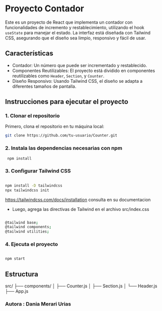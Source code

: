 # Proyecto Contador

Este es un proyecto de React que implementa un contador con funcionalidades de incremento y restablecimiento, utilizando el hook `useState` para manejar el estado. La interfaz está diseñada con Tailwind CSS, asegurando que el diseño sea limpio, responsivo y fácil de usar.

## Características

- Contador: Un número que puede ser incrementado y restablecido.
- Componentes Reutilizables: El proyecto está dividido en componentes reutilizables como `Header`, `Section`, y `Counter`.
- Diseño Responsivo: Usando Tailwind CSS, el diseño se adapta a diferentes tamaños de pantalla.

## Instrucciones para ejecutar el proyecto

### 1. Clonar el repositorio
Primero, clona el repositorio en tu máquina local:

```bash
git clone https://github.com/tu-usuario/Counter.git

```


### 2. Instala las dependencias necesarias con npm
```bash
 npm install
 ```

### 3.  Configurar Tailwind CSS

```bash

npm install -D tailwindcss 
npx tailwindcss init

```

https://tailwindcss.com/docs/installation consulta en su documentacion

- Luego, agrega las directivas de Tailwind en el archivo src/index.css

```bash

@tailwind base;
@tailwind components;
@tailwind utilities;

```

### 4. Ejecuta el proyecto

```bash

npm start

```


## Estructura 

src/
├── components/
│   ├── Counter.js
│   ├── Section.js
│   └── Header.js
├── App.js


### Autora : Dania Merari Urias

